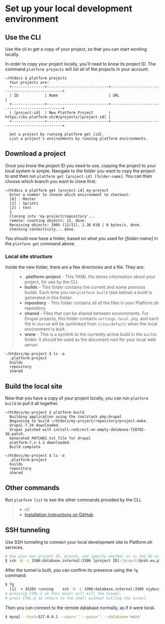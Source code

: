 Set up your local development environment
=========================================

Use the CLI
-----------

Use the cli to get a copy of your project, so that you can start working
locally.

In order to copy your project locally, you'll need to know its project
ID. The command `platform projects` will list all of the projects in
your account.

``` {.sourceCode .none}
~/htdocs $ platform projects
  Your projects are:
  +---------------+----------------------------+------------------------------------------------+
  | ID            | Name                       | URL                                            |
  +---------------+----------------------------+------------------------------------------------+
  | [project-id]  | New Platform Project       | https://eu.platform.sh/#/projects/[project-id] |
  +---------------+----------------------------+------------------------------------------------+

  Get a project by running platform get [id].
  List a project's environments by running platform environments.
```

Download a project
------------------

Once you know the project ID you need to use, copying the project to
your local system is simple. Navigate to the folder you want to copy the
project to and then run `platform get [project-id] [folder-name]`. You
can then choose which branch you want to clone first.

``` {.sourceCode .none}
~/htdocs $ platform get [project-id] my-project
  Enter a number to choose which environment to checkout:
  [0] : Master
  [1] : Sprint1
  [2] : test
  1
  Cloning into 'my-project/repository'...
  remote: counting objects: 11, done.
  Receiving objects: 100% (11/11), 1.36 KiB | 0 bytes/s, done.
  Checking connectivity... done.
```

You should now have a folder, based on what you used for *[folder-name]*
in the `platform get` command above.

### Local site structure

Inside the new folder, there are a few directories and a file. They are:

> -   **.platform-project** - This YAML file stores information about
>     your project, for use by the CLI.
> -   **builds** - This folder contains the current and some previous
>     builds. Each time you run `platform build` (see below) a build is
>     generated in this folder.
> -   **repository** - This folder contains all of the files in your
>     Platform.sh repository.
> -   **shared** - Files that can be shared between environments. For
>     Drupal projects, this folder contains `settings.local.php`, and
>     each file in `shared` will be symlinked from `sites/default` when
>     the local environment is built.
> -   **www** - This is a symlink to the currently active build in the
>     `builds` folder. It should be used as the document root for your
>     local web server.

``` {.sourceCode .none}
~/htdocs/my-project $ ls -a
  .platform-project
  builds
  repository
  shared
```

Build the local site
--------------------

Now that you have a copy of your project locally, you can run
`platform build` to pull it all together.

``` {.sourceCode .none}
~/htdocs/my-project $ platform build
  Building application using the toolstack php:drupal
  Beginning to build ~/htdocs/my-project/repository/project.make.
  drupal-7.34 downloaded.
  drupal patched with install-redirect-on-empty-database-728702-36.patch.
  Generated PATCHES.txt file for drupal
  platform-7.x-1.3 downloaded.
  Build complete
```

``` {.sourceCode .none}
~/htdocs/my-project $ ls -a
  .platform-project
  builds
  repository
  shared
```

Other commands
--------------

Run `platform list` to see the other commands provided by the CLI.

> -   cli
> -   [Installation instructions on
>     GitHub](https://github.com/platformsh/platformsh-cli/blob/master/README.md).

SSH tunneling
-------------

Use SSH tunneling to connect your local development site to Platform.sh
services.

```bash
# Use your own project ID, branch, and specify whether it is the EU or US region (eg. us.platform.sh)
$ ssh -N -L 3306:database.internal:3306 [project ID]-[branch]@ssh.eu.platform.sh & 
```

After the tunnel is built, you can confirm its presence using the `fg`
command:

```bash
$ fg
  [1]  + 35203 running    ssh -N -L 3306:database.internal:3306 xjybxziut32me-master@ssh.eu.platform.sh
# pressing CTRL-C at this point will kill the tunnel.
# press CTRL-Z to return to the shell without killing the tunnel.
```

Then you can connect to the remote database normally, as if it were
local.

```bash
$ mysql --host=127.0.0.1 --user='' --pass='' --database='main'
```
